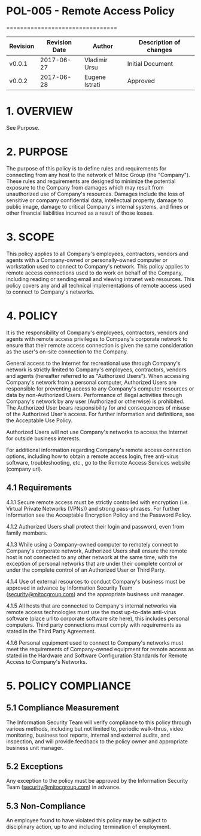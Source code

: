 # POL-005 - Remote Access Policy
================================


Revision | Revision Date | Author | Description of changes
-------- | ------------- | ------ | ----------------------
v0.0.1 | 2017-06-27 | Vladimir Ursu | Initial Document
v0.0.2 | 2017-06-28 | Eugene Istrati | Approved


# 1. OVERVIEW

See Purpose.


# 2. PURPOSE

The purpose of this policy is to define rules and requirements for connecting
from any host to the network of Mitoc Group (the "Company"). These rules and
requirements are designed to minimize the potential exposure to the Company
from damages which may result from unauthorized use of Company's resources.
Damages include the loss of sensitive or company confidential data,
intellectual property, damage to public image, damage to critical Company's
internal systems, and fines or other financial liabilities incurred as a result
of those losses.


# 3. SCOPE

This policy applies to all Company's employees, contractors, vendors and agents
with a Company-owned or personally-owned computer or workstation used to
connect to Company's network. This policy applies to remote access connections
used to do work on behalf of the Company, including reading or sending email
and viewing intranet web resources. This policy covers any and all technical
implementations of remote access used to connect to Company's networks.


# 4. POLICY 

It is the responsibility of Company's employees, contractors, vendors and
agents with remote access privileges to Company's corporate network to ensure
that their remote access connection is given the same consideration as the
user's on-site connection to the Company.

General access to the Internet for recreational use through Company's network
is strictly limited to Company's employees, contractors, vendors and agents
(hereafter referred to as "Authorized Users"). When accessing Company's network
from a personal computer, Authorized Users are responsible for preventing
access to any Company's computer resources or data by non-Authorized Users.
Performance of illegal activities through Company's network by any user
(Authorized or otherwise) is prohibited. The Authorized User bears
responsibility for and consequences of misuse of the Authorized User's access.
For further information and definitions, see the Acceptable Use Policy.

Authorized Users will not use Company's networks to access the Internet for
outside business interests.

For additional information regarding Company's remote access connection options,
including how to obtain a remote access login, free anti-virus software,
troubleshooting, etc., go to the Remote Access Services website (company url).

##  4.1	Requirements 

4.1.1	Secure remote access must be strictly controlled with encryption (i.e.
Virtual Private Networks (VPNs)) and strong pass-phrases. For further
information see the Acceptable Encryption Policy and the Password Policy.

4.1.2	Authorized Users shall protect their login and password, even from
family members.

4.1.3	While using a Company-owned computer to remotely connect to Company's
corporate network, Authorized Users shall ensure the remote host is not
connected to any other network at the same time, with the exception of personal
networks that are under their complete control or under the complete control of
an Authorized User or Third Party.

4.1.4	Use of external resources to conduct Company's business must be
approved in advance by Information Security Team (security@mitocgroup.com)
and the appropriate business unit manager.

4.1.5	All hosts that are connected to Company's internal networks via remote
access technologies must use the most up-to-date anti-virus software (place url
to corporate software site here), this includes personal computers. Third party
connections must comply with requirements as stated in the Third Party Agreement.

4.1.6	Personal equipment used to connect to Company's networks must meet the
requirements of Company-owned equipment for remote access as stated in the
Hardware and Software Configuration Standards for Remote Access to Company's
Networks.


# 5. POLICY COMPLIANCE 

## 5.1	Compliance Measurement

The Information Security Team will verify compliance to this policy through
various methods, including but not limited to, periodic walk-thrus, video
monitoring, business tool reports, internal and external audits, and
inspection, and will provide feedback to the policy owner and appropriate
business unit manager.

##  5.2	Exceptions

Any exception to the policy must be approved by the Information Security Team
(security@mitocgroup.com) in advance.

##  5.3	Non-Compliance

An employee found to have violated this policy may be subject to disciplinary
action, up to and including termination of employment.
